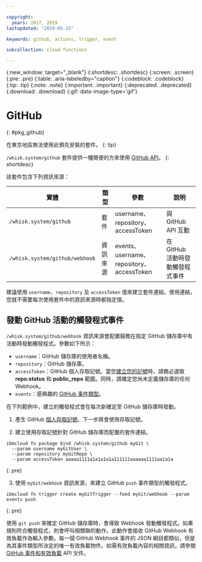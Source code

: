 ```yaml
---

copyright:
  years: 2017, 2019
lastupdated: "2019-05-15"

keywords: github, actions, trigger, event

subcollection: cloud-functions

---
```


{:new_window: target="_blank"}
{:shortdesc: .shortdesc}
{:screen: .screen}
{:pre: .pre}
{:table: .aria-labeledby="caption"}
{:codeblock: .codeblock}
{:tip: .tip}
{:note: .note}
{:important: .important}
{:deprecated: .deprecated}
{:download: .download}
{:gif: data-image-type='gif'}

# GitHub
{: #pkg_github}

在東京地區無法使用此預先安裝的套件。
{: tip}

`/whisk.system/github` 套件提供一種簡便的方來使用 [GitHub API](https://developer.github.com/)。
{: shortdesc}

該套件包含下列資訊來源：

|實體|類型|參數|說明|
| --- | --- | --- | --- |
| `/whisk.system/github` |套件|username、repository、accessToken|與 GitHub API 互動|
|`/whisk.system/github/webhook` |資訊來源|events、username、repository、accessToken|在 GitHub 活動時發動觸發程式事件|

建議使用 `username`、`repository` 及 `accessToken` 值來建立套件連結。使用連結，您就不需要每次使用套件中的資訊來源時都指定值。

## 發動 GitHub 活動的觸發程式事件

`/whisk.system/github/webhook` 資訊來源會配置服務在指定 GitHub 儲存庫中有活動時發動觸發程式。參數如下所示：

- `username`：GitHub 儲存庫的使用者名稱。
- `repository`：GitHub 儲存庫。
- `accessToken`：GitHub 個人存取記號。當您[建立您的記號](https://github.com/settings/tokens)時，請務必選取 **repo:status** 和 **public_repo** 範圍。同時，請確定您尚未定義儲存庫的任何 Webhook。
- `events`：感興趣的 [GitHub 事件類型](https://developer.github.com/v3/activity/events/types/)。

在下列範例中，建立的觸發程式會在每次新確定至 GitHub 儲存庫時發動。

1. 產生 GitHub [個人存取記號](https://github.com/settings/tokens)。下一步將會使用存取記號。

2. 建立使用存取記號針對 GitHub 儲存庫而配置的套件連結。
  ```
  ibmcloud fn package bind /whisk.system/github myGit \
    --param username myGitUser \
    --param repository myGitRepo \
    --param accessToken aaaaa1111a1a1a1a1a111111aaaaaa1111aa1a1a
  ```
  {: pre}

3. 使用 `myGit/webhook` 資訊來源，來建立 GitHub `push` 事件類型的觸發程式。
  ```
  ibmcloud fn trigger create myGitTrigger --feed myGit/webhook --param events push
  ```
  {: pre}

  使用 `git push` 來確定 GitHub 儲存庫時，會導致 Webhook 發動觸發程式。如果規則符合觸發程式，則會呼叫相關聯的動作。此動作會接收 GitHub Webhook 有效負載作為輸入參數。每一個 GitHub Webhook 事件的 JSON 綱目都類似，但是為其事件類型所決定的唯一有效負載物件。如需有效負載內容的相關資訊，請參閱 [GitHub 事件和有效負載](https://developer.github.com/v3/activity/events/types/) API 文件。


